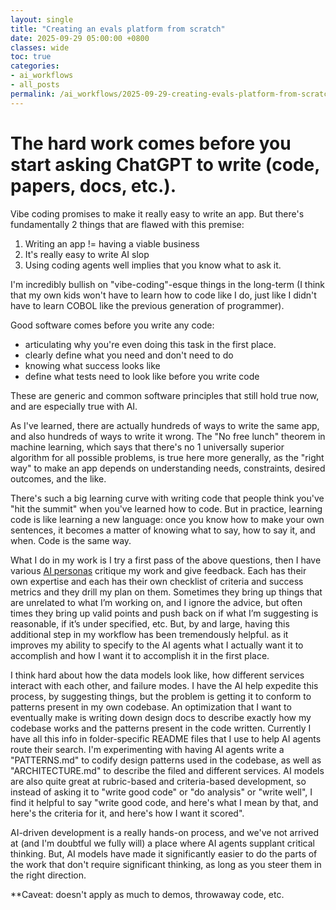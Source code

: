 ```yaml
---
layout: single
title: "Creating an evals platform from scratch"
date: 2025-09-29 05:00:00 +0800
classes: wide
toc: true
categories:
- ai_workflows
- all_posts
permalink: /ai_workflows/2025-09-29-creating-evals-platform-from-scratch
---
```


# The hard work comes before you start asking ChatGPT to write (code, papers, docs, etc.).

Vibe coding promises to make it really easy to write an app. But there's fundamentally 2 things that are flawed with this premise:

1. Writing an app != having a viable business
2. It's really easy to write AI slop
3. Using coding agents well implies that you know what to ask it.

I'm incredibly bullish on "vibe-coding"-esque things in the long-term (I think that my own kids won't have to learn how to code like I do, just like I didn't have to learn COBOL like the previous generation of programmer).

Good software comes before you write any code:

- articulating why you're even doing this task in the first place.
- clearly define what you need and don't need to do
- knowing what success looks like
- define what tests need to look like before you write code

These are generic and common software principles that still hold true now, and are especially true with AI.

As I've learned, there are actually hundreds of ways to write the same app, and also hundreds of ways to write it wrong. The "No free lunch" theorem in machine learning, which says that there's no 1 universally superior algorithm for all possible problems, is true here more generally, as the "right way" to make an app depends on understanding needs, constraints, desired outcomes, and the like.

There's such a big learning curve with writing code that people think you've "hit the summit" when you've learned how to code. But in practice, learning code is like learning a new language: once you know how to make your own sentences, it becomes a matter of knowing what to say, how to say it, and when. Code is the same way.

What I do in my work is I try a first pass of the above questions, then I have various [AI personas](https://github.com/mark-torres10/ai_tools/tree/main/agents/personas) critique my work and give feedback. Each has their own expertise and each has their own checklist of criteria and success metrics and they drill my plan on them. Sometimes they bring up things that are unrelated to what I’m working on, and I ignore the advice, but often times they bring up valid points and push back on if what I’m suggesting is reasonable, if it’s under specified, etc. But, by and large, having this additional step in my workflow has been tremendously helpful. as it improves my ability to specify to the AI agents what I actually want it to accomplish and how I want it to accomplish it in the first place.

I think hard about how the data models look like, how different services interact with each other, and failure modes. I have the AI help expedite this process, by suggesting things, but the problem is getting it to conform to patterns present in my own codebase. An optimization that I want to eventually make is writing down design docs to describe exactly how my codebase works and the patterns present in the code written. Currently I have all this info in folder-specific README files that I use to help AI agents route their search. I'm experimenting with having AI agents write a "PATTERNS.md" to codify design patterns used in the codebase, as well as "ARCHITECTURE.md" to describe the filed and different services. AI models are also quite great at rubric-based and criteria-based development, so instead of asking it to "write good code" or "do analysis" or "write well", I find it helpful to say "write good code, and here's what I mean by that, and here's the criteria for it, and here's how I want it scored".

AI-driven development is a really hands-on process, and we've not arrived at (and I'm doubtful we fully will) a place where AI agents supplant critical thinking. But, AI models have made it significantly easier to do the parts of the work that don't require significant thinking, as long as you steer them in the right direction.

**Caveat: doesn't apply as much to demos, throwaway code, etc.
